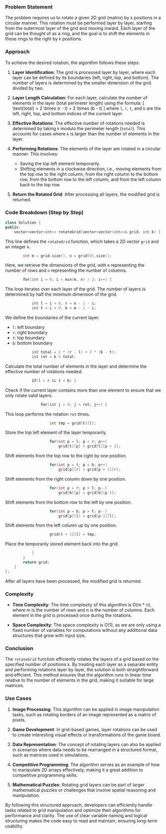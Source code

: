 ### Problem Statement

The problem requires us to rotate a given 2D grid (matrix) by `k` positions in a circular manner. This rotation must be performed layer by layer, starting from the outermost layer of the grid and moving inward. Each layer of the grid can be thought of as a ring, and the goal is to shift the elements in these rings to the right by `k` positions.

### Approach

To achieve the desired rotation, the algorithm follows these steps:

1. **Layer Identification**: The grid is processed layer by layer, where each layer can be defined by its boundaries (left, right, top, and bottom). The number of layers is determined by the smaller dimension of the grid divided by two.

2. **Layer Length Calculation**: For each layer, calculate the number of elements in the layer (total perimeter length) using the formula:
   \[
   \text{total} = 2 \times (r - l) + 2 \times (b - t)
   \]
   where `l`, `r`, `t`, and `b` are the left, right, top, and bottom indices of the current layer.

3. **Effective Rotations**: The effective number of rotations needed is determined by taking `k` modulo the perimeter length (`total`). This accounts for cases where `k` is larger than the number of elements in the layer.

4. **Performing Rotations**: The elements of the layer are rotated in a circular manner. This involves:
   - Saving the top left element temporarily.
   - Shifting elements in a clockwise direction, i.e., moving elements from the top row to the right column, from the right column to the bottom row, from the bottom row to the left column, and from the left column back to the top row.

5. **Return the Rotated Grid**: After processing all layers, the modified grid is returned.

### Code Breakdown (Step by Step)

```cpp
class Solution {
public:
    vector<vector<int>> rotateGrid(vector<vector<int>>& grid, int k) {
```
This line defines the `rotateGrid` function, which takes a 2D vector `grid` and an integer `k`.

```cpp
        int m = grid.size(), n = grid[0].size();
```
Here, we retrieve the dimensions of the grid, with `m` representing the number of rows and `n` representing the number of columns.

```cpp
        for(int i = 0; i < min(m, n) / 2; i++) {
```
The loop iterates over each layer of the grid. The number of layers is determined by half the minimum dimension of the grid.

```cpp
            int l = i + 0, r = n - 1 - i;
            int t = i + 0, b = m - 1 - i;
```
We define the boundaries of the current layer:
- `l`: left boundary
- `r`: right boundary
- `t`: top boundary
- `b`: bottom boundary

```cpp
            int total = 2 * (r - l) + 2 * (b - t);
            int rot = k % total;
```
Calculate the total number of elements in the layer and determine the effective number of rotations needed.

```cpp
            if(l < r && t < b) {
```
Check if the current layer contains more than one element to ensure that we only rotate valid layers.

```cpp
                for(int j = 0; j < rot; j++) {
```
This loop performs the rotation `rot` times.

```cpp
                    int tmp = grid[t][l];
```
Store the top left element of the layer temporarily.

```cpp
                    for(int p = l; p < r; p++)
                        grid[t][p] = grid[t][p + 1];
```
Shift elements from the top row to the right by one position.

```cpp
                    for(int p = t; p < b; p++)
                        grid[p][r] = grid[p + 1][r];
```
Shift elements from the right column down by one position.

```cpp
                    for(int p = r; p > l; p--)
                        grid[b][p] = grid[b][p-1];
```
Shift elements from the bottom row to the left by one position.

```cpp
                    for(int p = b; p > t; p--)
                        grid[p][l] = grid[p-1][l];
```
Shift elements from the left column up by one position.

```cpp
                    grid[t + 1][l] = tmp;
```
Place the temporarily stored element back into the grid.

```cpp
            }
        }
        return grid;
    }
};
```
After all layers have been processed, the modified grid is returned.

### Complexity

- **Time Complexity**: The time complexity of this algorithm is O(m * n), where m is the number of rows and n is the number of columns. Each element in the grid is processed once during the rotations.

- **Space Complexity**: The space complexity is O(1), as we are only using a fixed number of variables for computations without any additional data structures that grow with input size.

### Conclusion

The `rotateGrid` function efficiently rotates the layers of a grid based on the specified number of positions `k`. By treating each layer as a separate entity and performing rotations layer by layer, the solution is both straightforward and efficient. This method ensures that the algorithm runs in linear time relative to the number of elements in the grid, making it suitable for large matrices.

### Use Cases

1. **Image Processing**: This algorithm can be applied in image manipulation tasks, such as rotating borders of an image represented as a matrix of pixels.

2. **Game Development**: In grid-based games, layer rotations can be used to create interesting visual effects or transformations of the game board.

3. **Data Representation**: The concept of rotating layers can also be applied in scenarios where data needs to be rearranged in a structured format, such as matrices used in simulations.

4. **Competitive Programming**: The algorithm serves as an example of how to manipulate 2D arrays effectively, making it a great addition to competitive programming skills.

5. **Mathematical Puzzles**: Rotating grid layers can be part of larger mathematical puzzles or challenges that involve spatial reasoning and manipulation.

By following this structured approach, developers can efficiently handle tasks related to grid manipulation and optimize their algorithms for performance and clarity. The use of clear variable naming and logical structuring makes the code easy to read and maintain, ensuring long-term usability.